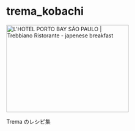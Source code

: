 trema_kobachi
=============

<a href="http://www.flickr.com/photos/portobaytrade/8147288252/" title="L'HOTEL PORTO BAY SÃO PAULO | Trebbiano Ristorante - japenese breakfast by Porto Bay Trade, on Flickr"><img src="http://farm9.staticflickr.com/8051/8147288252_ba9a287123_n.jpg" width="320" height="228" alt="L'HOTEL PORTO BAY SÃO PAULO | Trebbiano Ristorante - japenese breakfast"></a>

Trema のレシピ集
